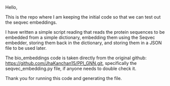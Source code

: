 Hello,

This is the repo where I am keeping the initial code so that we can test out the seqvec embeddings.

I have written a simple script reading that reads the protein sequences to be embedded from a simple dictionary, embedding them using the Seqvec embedder, storing them back in
the dictionary, and storing them in a JSON file to be used later.

The bio_embeddings code is taken directly from the original github: https://github.com/JhaKanchan15/PPI_GNN.git, specifically the seqvec_embedding.py file, if anyone needs to
double check it.

Thank you for running this code and generating the file.

